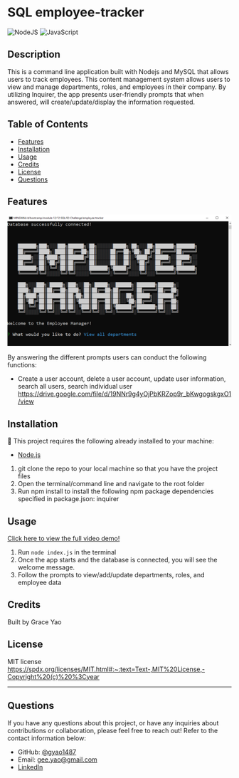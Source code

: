 # SQL employee-tracker
![NodeJS](https://img.shields.io/badge/Node.js-43853D?style=for-the-badge&logo=node.js&logoColor=white)
![JavaScript](https://img.shields.io/badge/JavaScript-F7DF1E?style=for-the-badge&logo=javascript&logoColor=black)

## Description
This is a command line application built with Nodejs and MySQL that allows users to track employees. This content management system allows users to view and manage departments, roles, and employees in their company. By utilizing Inquirer, the app presents user-friendly prompts that when answered, will create/update/display  the information requested.


## Table of Contents 
  - [Features](#features)
  - [Installation](#installation)
  - [Usage](#usage)
  - [Credits](#credits)
  - [License](#license)
  - [Questions](#questions)
  
## Features

![Screenshot](/assets/screenshot.PNG)

By answering the different prompts users can conduct the following functions:

* Create a user account, delete a user account, update user information, search all users, search individual user
https://drive.google.com/file/d/19NNr9g4yOjPbKRZop9r_bKwgogskgxO1/view

## Installation
💾 This project requires the following already installed to your machine:
* [Node.js](https://nodejs.org/en/)

1. git clone the repo to your local machine so that you have the project files
2. Open the terminal/command line and navigate to the root folder
3. Run npm install to install the following npm package dependencies specified in package.json:
inquirer

## Usage
[Click here to view the full video demo!](https://drive.google.com/file/d/19NNr9g4yOjPbKRZop9r_bKwgogskgxO1/view)
1. Run `node index.js` in the terminal
2. Once the app starts and the database is connected, you will see the welcome message.
3. Follow the prompts to view/add/update departments, roles, and employee data


## Credits

Built by Grace Yao

## License

MIT license
https://spdx.org/licenses/MIT.html#:~:text=Text-,MIT%20License,-Copyright%20(c)%20%3Cyear

---
## Questions

If you have any questions about this project, or have any inquiries about contributions or collaboration, please feel free to reach out! Refer to the contact information below:

* GitHub: [@gyao1487](https://github.com/gyao1487)
* Email: gee.yao@gmail.com
* [LinkedIn](https://www.linkedin.com/in/grace-yao-51304b139/) 






